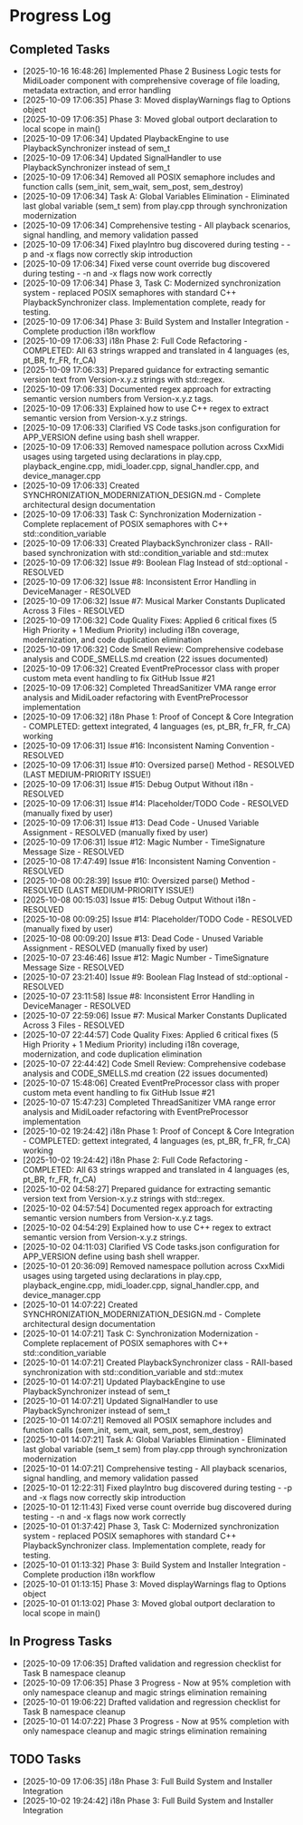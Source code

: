 # Progress Log

## Completed Tasks
*   [2025-10-16 16:48:26] Implemented Phase 2 Business Logic tests for MidiLoader component with comprehensive coverage of file loading, metadata extraction, and error handling
*   [2025-10-09 17:06:35] Phase 3: Moved displayWarnings flag to Options object
*   [2025-10-09 17:06:35] Phase 3: Moved global outport declaration to local scope in main()
*   [2025-10-09 17:06:34] Updated PlaybackEngine to use PlaybackSynchronizer instead of sem_t
*   [2025-10-09 17:06:34] Updated SignalHandler to use PlaybackSynchronizer instead of sem_t
*   [2025-10-09 17:06:34] Removed all POSIX semaphore includes and function calls (sem_init, sem_wait, sem_post, sem_destroy)
*   [2025-10-09 17:06:34] Task A: Global Variables Elimination - Eliminated last global variable (sem_t sem) from play.cpp through synchronization modernization
*   [2025-10-09 17:06:34] Comprehensive testing - All playback scenarios, signal handling, and memory validation passed
*   [2025-10-09 17:06:34] Fixed playIntro bug discovered during testing - -p and -x flags now correctly skip introduction
*   [2025-10-09 17:06:34] Fixed verse count override bug discovered during testing - -n and -x flags now work correctly
*   [2025-10-09 17:06:34] Phase 3, Task C: Modernized synchronization system - replaced POSIX semaphores with standard C++ PlaybackSynchronizer class. Implementation complete, ready for testing.
*   [2025-10-09 17:06:34] Phase 3: Build System and Installer Integration - Complete production i18n workflow
*   [2025-10-09 17:06:33] i18n Phase 2: Full Code Refactoring - COMPLETED: All 63 strings wrapped and translated in 4 languages (es, pt_BR, fr_FR, fr_CA)
*   [2025-10-09 17:06:33] Prepared guidance for extracting semantic version text from Version-x.y.z strings with std::regex.
*   [2025-10-09 17:06:33] Documented regex approach for extracting semantic version numbers from Version-x.y.z tags.
*   [2025-10-09 17:06:33] Explained how to use C++ regex to extract semantic version from Version-x.y.z strings.
*   [2025-10-09 17:06:33] Clarified VS Code tasks.json configuration for APP_VERSION define using bash shell wrapper.
*   [2025-10-09 17:06:33] Removed namespace pollution across CxxMidi usages using targeted using declarations in play.cpp, playback_engine.cpp, midi_loader.cpp, signal_handler.cpp, and device_manager.cpp
*   [2025-10-09 17:06:33] Created SYNCHRONIZATION_MODERNIZATION_DESIGN.md - Complete architectural design documentation
*   [2025-10-09 17:06:33] Task C: Synchronization Modernization - Complete replacement of POSIX semaphores with C++ std::condition_variable
*   [2025-10-09 17:06:33] Created PlaybackSynchronizer class - RAII-based synchronization with std::condition_variable and std::mutex
*   [2025-10-09 17:06:32] Issue #9: Boolean Flag Instead of std::optional - RESOLVED
*   [2025-10-09 17:06:32] Issue #8: Inconsistent Error Handling in DeviceManager - RESOLVED
*   [2025-10-09 17:06:32] Issue #7: Musical Marker Constants Duplicated Across 3 Files - RESOLVED
*   [2025-10-09 17:06:32] Code Quality Fixes: Applied 6 critical fixes (5 High Priority + 1 Medium Priority) including i18n coverage, modernization, and code duplication elimination
*   [2025-10-09 17:06:32] Code Smell Review: Comprehensive codebase analysis and CODE_SMELLS.md creation (22 issues documented)
*   [2025-10-09 17:06:32] Created EventPreProcessor class with proper custom meta event handling to fix GitHub Issue #21
*   [2025-10-09 17:06:32] Completed ThreadSanitizer VMA range error analysis and MidiLoader refactoring with EventPreProcessor implementation
*   [2025-10-09 17:06:32] i18n Phase 1: Proof of Concept & Core Integration - COMPLETED: gettext integrated, 4 languages (es, pt_BR, fr_FR, fr_CA) working
*   [2025-10-09 17:06:31] Issue #16: Inconsistent Naming Convention - RESOLVED
*   [2025-10-09 17:06:31] Issue #10: Oversized parse() Method - RESOLVED (LAST MEDIUM-PRIORITY ISSUE!)
*   [2025-10-09 17:06:31] Issue #15: Debug Output Without i18n - RESOLVED
*   [2025-10-09 17:06:31] Issue #14: Placeholder/TODO Code - RESOLVED (manually fixed by user)
*   [2025-10-09 17:06:31] Issue #13: Dead Code - Unused Variable Assignment - RESOLVED (manually fixed by user)
*   [2025-10-09 17:06:31] Issue #12: Magic Number - TimeSignature Message Size - RESOLVED
*   [2025-10-08 17:47:49] Issue #16: Inconsistent Naming Convention - RESOLVED
*   [2025-10-08 00:28:39] Issue #10: Oversized parse() Method - RESOLVED (LAST MEDIUM-PRIORITY ISSUE!)
*   [2025-10-08 00:15:03] Issue #15: Debug Output Without i18n - RESOLVED
*   [2025-10-08 00:09:25] Issue #14: Placeholder/TODO Code - RESOLVED (manually fixed by user)
*   [2025-10-08 00:09:20] Issue #13: Dead Code - Unused Variable Assignment - RESOLVED (manually fixed by user)
*   [2025-10-07 23:46:46] Issue #12: Magic Number - TimeSignature Message Size - RESOLVED
*   [2025-10-07 23:21:40] Issue #9: Boolean Flag Instead of std::optional - RESOLVED
*   [2025-10-07 23:11:58] Issue #8: Inconsistent Error Handling in DeviceManager - RESOLVED
*   [2025-10-07 22:59:06] Issue #7: Musical Marker Constants Duplicated Across 3 Files - RESOLVED
*   [2025-10-07 22:44:57] Code Quality Fixes: Applied 6 critical fixes (5 High Priority + 1 Medium Priority) including i18n coverage, modernization, and code duplication elimination
*   [2025-10-07 22:44:42] Code Smell Review: Comprehensive codebase analysis and CODE_SMELLS.md creation (22 issues documented)
*   [2025-10-07 15:48:06] Created EventPreProcessor class with proper custom meta event handling to fix GitHub Issue #21
*   [2025-10-07 15:47:23] Completed ThreadSanitizer VMA range error analysis and MidiLoader refactoring with EventPreProcessor implementation
*   [2025-10-02 19:24:42] i18n Phase 1: Proof of Concept & Core Integration - COMPLETED: gettext integrated, 4 languages (es, pt_BR, fr_FR, fr_CA) working
*   [2025-10-02 19:24:42] i18n Phase 2: Full Code Refactoring - COMPLETED: All 63 strings wrapped and translated in 4 languages (es, pt_BR, fr_FR, fr_CA)
*   [2025-10-02 04:58:27] Prepared guidance for extracting semantic version text from Version-x.y.z strings with std::regex.
*   [2025-10-02 04:57:54] Documented regex approach for extracting semantic version numbers from Version-x.y.z tags.
*   [2025-10-02 04:54:29] Explained how to use C++ regex to extract semantic version from Version-x.y.z strings.
*   [2025-10-02 04:11:03] Clarified VS Code tasks.json configuration for APP_VERSION define using bash shell wrapper.
*   [2025-10-01 20:36:09] Removed namespace pollution across CxxMidi usages using targeted using declarations in play.cpp, playback_engine.cpp, midi_loader.cpp, signal_handler.cpp, and device_manager.cpp
*   [2025-10-01 14:07:22] Created SYNCHRONIZATION_MODERNIZATION_DESIGN.md - Complete architectural design documentation
*   [2025-10-01 14:07:21] Task C: Synchronization Modernization - Complete replacement of POSIX semaphores with C++ std::condition_variable
*   [2025-10-01 14:07:21] Created PlaybackSynchronizer class - RAII-based synchronization with std::condition_variable and std::mutex
*   [2025-10-01 14:07:21] Updated PlaybackEngine to use PlaybackSynchronizer instead of sem_t
*   [2025-10-01 14:07:21] Updated SignalHandler to use PlaybackSynchronizer instead of sem_t
*   [2025-10-01 14:07:21] Removed all POSIX semaphore includes and function calls (sem_init, sem_wait, sem_post, sem_destroy)
*   [2025-10-01 14:07:21] Task A: Global Variables Elimination - Eliminated last global variable (sem_t sem) from play.cpp through synchronization modernization
*   [2025-10-01 14:07:21] Comprehensive testing - All playback scenarios, signal handling, and memory validation passed
*   [2025-10-01 12:22:31] Fixed playIntro bug discovered during testing - -p and -x flags now correctly skip introduction
*   [2025-10-01 12:11:43] Fixed verse count override bug discovered during testing - -n and -x flags now work correctly
*   [2025-10-01 01:37:42] Phase 3, Task C: Modernized synchronization system - replaced POSIX semaphores with standard C++ PlaybackSynchronizer class. Implementation complete, ready for testing.
*   [2025-10-01 01:13:32] Phase 3: Build System and Installer Integration - Complete production i18n workflow
*   [2025-10-01 01:13:15] Phase 3: Moved displayWarnings flag to Options object
*   [2025-10-01 01:13:02] Phase 3: Moved global outport declaration to local scope in main()

## In Progress Tasks
*   [2025-10-09 17:06:35] Drafted validation and regression checklist for Task B namespace cleanup
*   [2025-10-09 17:06:35] Phase 3 Progress - Now at 95% completion with only namespace cleanup and magic strings elimination remaining
*   [2025-10-01 19:06:22] Drafted validation and regression checklist for Task B namespace cleanup
*   [2025-10-01 14:07:22] Phase 3 Progress - Now at 95% completion with only namespace cleanup and magic strings elimination remaining

## TODO Tasks
*   [2025-10-09 17:06:35] i18n Phase 3: Full Build System and Installer Integration
*   [2025-10-02 19:24:42] i18n Phase 3: Full Build System and Installer Integration
